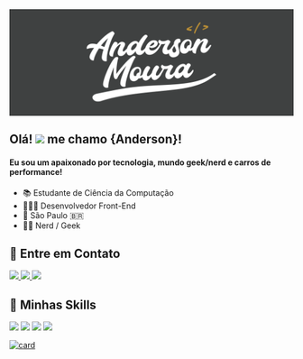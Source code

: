 <img align="center" src="https://github.com/andersonmwp/andersonmwp/blob/main/capa1.png"  />


## Olá! <img src="https://media.giphy.com/media/ggRRQe8moeCp0hNb6z/giphy.gif" width="29px"> me chamo <strong>{Anderson}!</strong>

#### Eu sou um apaixonado por tecnologia, mundo geek/nerd e carros de performance!

- 📚 Estudante de Ciência da Computação
- 👩🏻‍💻 Desenvolvedor Front-End
- 📍 São Paulo :brazil:
- 🖖🏻 Nerd / Geek

## 📧 Entre em Contato

 <a href="https://www.linkedin.com/in/andersonmwp/">
 <img src="https://img.shields.io/badge/LinkedIn-3F4141?style=for-the-badge&logo=linkedin&logoColor=white&link=https://www.linkedin.com/in/andersonmwp/">
</a>
  
<a href="mailto:andersonmwp@gmail.com">
 <img src="https://img.shields.io/badge/Gmail-3F4141?style=for-the-badge&logo=gmail&logoColor=white&link=mailto:andersonmwp@gmail.com">
</a>

<a href="https://www.instagram.com/andersonmwp/">
 <img src="https://img.shields.io/badge/Instagram-3F4141?style=for-the-badge&logo=instagram&logoColor=white&link=https://www.instagram.com/andersonmwp/">
</a>

## 🚀 Minhas Skills

<p>
 <img src="https://img.shields.io/badge/HTML-3F4141?style=for-the-badge&logo=html5&logoColor=white" />
 <img src="https://img.shields.io/badge/CSS-3F4141?&style=for-the-badge&logo=css3&logoColor=white" />
 <img src="https://img.shields.io/badge/Bootstrap-3F4141?style=for-the-badge&logo=bootstrap&logoColor=white" />
 <img src="https://img.shields.io/badge/JavaScript-3F4141?style=for-the-badge&logo=javascript&logoColor=white" />
</p>

[![card](https://github-readme-stats.vercel.app/api?username=andersonmwp&theme=dark)](https://github.com/andersonmwp/)
